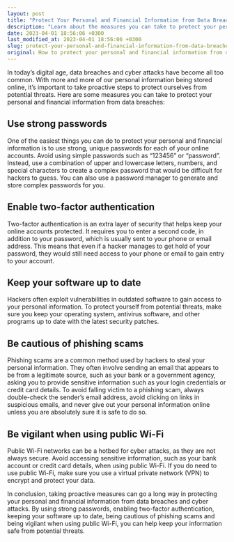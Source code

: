 ```yaml
---
layout: post
title: "Protect Your Personal and Financial Information from Data Breaches"
description: "Learn about the measures you can take to protect your personal information from data breaches and cyber attacks."
date: 2023-04-01 18:56:06 +0300
last_modified_at: 2023-04-01 18:56:06 +0300
slug: protect-your-personal-and-financial-information-from-data-breaches
original: How to protect your personal and financial information from data breaches?
---
```

In today’s digital age, data breaches and cyber attacks have become all too common. With more and more of our personal information being stored online, it’s important to take proactive steps to protect ourselves from potential threats. Here are some measures you can take to protect your personal and financial information from data breaches:

## Use strong passwords

One of the easiest things you can do to protect your personal and financial information is to use strong, unique passwords for each of your online accounts. Avoid using simple passwords such as “123456” or “password”. Instead, use a combination of upper and lowercase letters, numbers, and special characters to create a complex password that would be difficult for hackers to guess. You can also use a password manager to generate and store complex passwords for you.

## Enable two-factor authentication

Two-factor authentication is an extra layer of security that helps keep your online accounts protected. It requires you to enter a second code, in addition to your password, which is usually sent to your phone or email address. This means that even if a hacker manages to get hold of your password, they would still need access to your phone or email to gain entry to your account.

## Keep your software up to date

Hackers often exploit vulnerabilities in outdated software to gain access to your personal information. To protect yourself from potential threats, make sure you keep your operating system, antivirus software, and other programs up to date with the latest security patches.

## Be cautious of phishing scams

Phishing scams are a common method used by hackers to steal your personal information. They often involve sending an email that appears to be from a legitimate source, such as your bank or a government agency, asking you to provide sensitive information such as your login credentials or credit card details. To avoid falling victim to a phishing scam, always double-check the sender’s email address, avoid clicking on links in suspicious emails, and never give out your personal information online unless you are absolutely sure it is safe to do so.

## Be vigilant when using public Wi-Fi

Public Wi-Fi networks can be a hotbed for cyber attacks, as they are not always secure. Avoid accessing sensitive information, such as your bank account or credit card details, when using public Wi-Fi. If you do need to use public Wi-Fi, make sure you use a virtual private network (VPN) to encrypt and protect your data.

In conclusion, taking proactive measures can go a long way in protecting your personal and financial information from data breaches and cyber attacks. By using strong passwords, enabling two-factor authentication, keeping your software up to date, being cautious of phishing scams and being vigilant when using public Wi-Fi, you can help keep your information safe from potential threats.